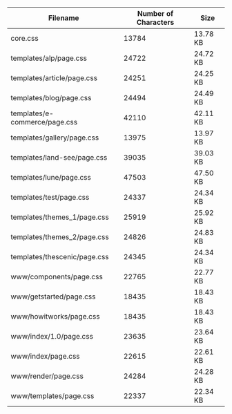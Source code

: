 | Filename                      | Number of Characters | Size     |
| ----------------------------- | -------------------- | -------- |
| core.css                      | 13784                | 13.78 KB |
| templates/alp/page.css        | 24722                | 24.72 KB |
| templates/article/page.css    | 24251                | 24.25 KB |
| templates/blog/page.css       | 24494                | 24.49 KB |
| templates/e-commerce/page.css | 42110                | 42.11 KB |
| templates/gallery/page.css    | 13975                | 13.97 KB |
| templates/land-see/page.css   | 39035                | 39.03 KB |
| templates/lune/page.css       | 47503                | 47.50 KB |
| templates/test/page.css       | 24337                | 24.34 KB |
| templates/themes_1/page.css   | 25919                | 25.92 KB |
| templates/themes_2/page.css   | 24826                | 24.83 KB |
| templates/thescenic/page.css  | 24345                | 24.34 KB |
| www/components/page.css       | 22765                | 22.77 KB |
| www/getstarted/page.css       | 18435                | 18.43 KB |
| www/howitworks/page.css       | 18435                | 18.43 KB |
| www/index/1.0/page.css        | 23635                | 23.64 KB |
| www/index/page.css            | 22615                | 22.61 KB |
| www/render/page.css           | 24284                | 24.28 KB |
| www/templates/page.css        | 22337                | 22.34 KB |